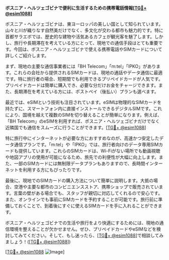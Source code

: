 **ボスニア・ヘルツェゴビナで便利に生活するための携帯電話情報[[TG💪+ @esim1088](https://t.me/s/esim1088)]**

ボスニア・ヘルツェゴビナは、東ヨーロッパの美しい国として知られています。山々と川が織りなす自然美だけでなく、多文化が交わる都市も魅力的です。特に首都サラエボでは、歴史的な建物や活気あるカフェが観光客を魅了します。しかし、旅行や長期滞在を考えている方にとって、現地での通信手段はとても重要です。今回は、ボスニア・ヘルツェゴビナで使える携帯電話やSIMカードについて詳しくご紹介します。

まず、現地の主要な通信事業者には「BH Telecom」「m:tel」「IPKO」があります。これらの会社から提供されるSIMカードは、現地の通話やデータ通信に最適です。特に旅行者の場合、短期間でも利用できるプリペイドカードが人気です。プリペイドカードは簡単に購入でき、必要な分だけお金をチャージできます。また、長期滞在を考えている方には、ポストペイ（後払い）プランも選べます。

最近では、eSIMという技術も注目されています。eSIMは物理的なSIMカードを持たずに、スマートフォン内に直接インストールできるデジタルSIMです。これにより、国境を越えて複数のSIMを切り替えることが簡単になります。例えば、「BH Telecom」のeSIMを利用すれば、ボスニア・ヘルツェゴビナだけでなく近隣国でも通信をスムーズに行うことができます。[[TG💪+ @esim1088](https://t.me/s/esim1088)]

特に旅行中にインターネットが必要な方におすすめなのが、高速かつ安定したデータ通信プランです。「m:tel」や「IPKO」では、旅行者向けのデータ専用SIMカードも提供しています。これらのSIMカードは、Wi-Fiがない場所でも動画視聴や地図アプリの使用が可能になるため、旅先での利便性が大幅に向上します。また、一部のSIMカードには無制限データプランもありますので、長時間インターネットを利用する方にもぴったりです。

最後に、現地でのSIMカードの購入方法について簡単に説明します。大抵の場合、空港や主要な都市のコンビニエンスストア、携帯ショップで販売されています。言葉の壁がある場合でも、スタッフが親切に対応してくれるので安心です。また、オンラインでも事前にSIMカードを予約することが可能です。旅行前に準備しておくことで、到着後にすぐに使えるSIMカードを手に入れることができます。

ボスニア・ヘルツェゴビナでの生活や旅行をより快適にするためには、現地の通信環境を整えることが欠かせません。ぜひ、プリペイドカードやeSIMなどを検討してみてください。そして、もし迷ったら、[[TG💪+ @esim1088](https://t.me/s/esim1088)]で相談してみましょう！([[TG💪+ @esim1088](https://t.me/s/esim1088)])  

[[TG💪+ @esim1088](https://t.me/s/esim1088) ![Image](https://i.postimg.cc/Y0z9fWf4/image.png)]